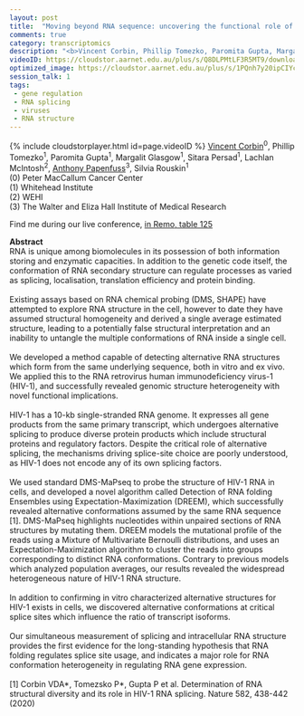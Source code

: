 ```yaml
---
layout: post
title:  "Moving beyond RNA sequence: uncovering the functional role of RNA structure"
comments: true
category: transcriptomics
description: "<b>Vincent Corbin, Phillip Tomezko, Paromita Gupta, Margalit Glasgow, Sitara Persad, Lachlan McIntosh, Anthony Papenfuss, Silvia Rouskin</b><br/>RNA is unique among biomolecules in its possession..."
videoID: https://cloudstor.aarnet.edu.au/plus/s/Q8DLPMtLF3R5MT9/download
optimized_image: https://cloudstor.aarnet.edu.au/plus/s/1PQnh7y20ipCIYc/download
session_talk: 1
tags:
 - gene regulation
 - RNA splicing
 - viruses
 - RNA structure
---
```

{% include cloudstorplayer.html id=page.videoID %}
<u>Vincent Corbin</u><sup>0</sup>, Phillip Tomezko<sup>1</sup>, Paromita Gupta<sup>1</sup>, Margalit Glasgow<sup>1</sup>, Sitara Persad<sup>1</sup>, Lachlan McIntosh<sup>2</sup>, [Anthony Papenfuss](http://bioinf.wehi.edu.au/contacts/details_papenfuss.html)<sup>3</sup>, Silvia Rouskin<sup>1</sup><br/>
\(0\) Peter MacCallum Cancer Center<br/>
\(1\) Whitehead Institute<br/>
\(2\) WEHI<br/>
\(3\) The Walter and Eliza Hall Institute of Medical Research

Find me during our live conference, [in Remo, table 125](https://remo.co)

<b>Abstract</b><br/>
RNA is unique among biomolecules in its possession of both information storing and enzymatic capacities. In addition to the genetic code itself, the conformation of RNA secondary structure can regulate processes as varied as splicing, localisation, translation efficiency and protein binding.<br/><br/>Existing assays based on RNA chemical probing \(DMS, SHAPE\) have attempted to explore RNA structure in the cell, however to date they have assumed structural homogeneity and derived a single average estimated structure, leading to a potentially false structural interpretation and an inability to untangle the multiple conformations of RNA inside a single cell. <br/><br/>We developed a method capable of detecting alternative RNA structures which form from the same underlying sequence, both in vitro and ex vivo. We applied this to the RNA retrovirus human immunodeficiency virus-1 \(HIV-1\), and successfully revealed genomic structure heterogeneity with novel functional implications. <br/><br/>HIV-1 has a 10-kb single-stranded RNA genome. It expresses all gene products from the same primary transcript, which undergoes alternative splicing to produce diverse protein products which include structural proteins and regulatory factors. Despite the critical role of alternative splicing, the mechanisms driving splice-site choice are poorly understood, as HIV-1 does not encode any of its own splicing factors. <br/><br/>We used standard DMS-MaPseq to probe the structure of HIV-1 RNA in cells, and developed a novel algorithm called Detection of RNA folding Ensembles using Expectation-Maximization \(DREEM\), which successfully revealed alternative conformations assumed by the same RNA sequence \[1\]. DMS-MaPseq highlights nucleotides within unpaired sections of RNA structures by mutating them. DREEM models the mutational profile of the reads using a Mixture of Multivariate Bernoulli distributions, and uses an Expectation-Maximization algorithm to cluster the reads into groups corresponding to distinct RNA conformations. Contrary to previous models which analyzed population averages, our results revealed the widespread heterogeneous nature of HIV-1 RNA structure.<br/><br/>In addition to confirming in vitro characterized alternative structures for HIV-1 exists in cells, we discovered alternative conformations at critical splice sites which influence the ratio of transcript isoforms. <br/><br/>Our simultaneous measurement of splicing and intracellular RNA structure provides the first evidence for the long-standing hypothesis that RNA folding regulates splice site usage, and indicates a major role for RNA conformation heterogeneity in regulating RNA gene expression.<br/><br/>\[1\] Corbin VDA\*, Tomezsko P\*, Gupta P et al. Determination of RNA structural diversity and its role in HIV-1 RNA splicing. Nature 582, 438-442 \(2020\)
